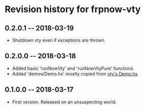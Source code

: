 # Revision history for frpnow-vty

## 0.2.0.1  -- 2018-03-19

* Shutdown vty even if exceptions are thrown.

## 0.2.0.0  -- 2018-03-18

* Added basic 'runNowVty' and 'runNowVtyPure' functions.
* Added 'demos/Demo.hs' mostly copied from [vty's Demo.hs](https://github.com/jtdaugherty/vty/blob/6f4edc0228660fb407f48c070ba3cee8c7dc7615/demos/Demo.hs).

## 0.1.0.0  -- 2018-03-17

* First version. Released on an unsuspecting world.
